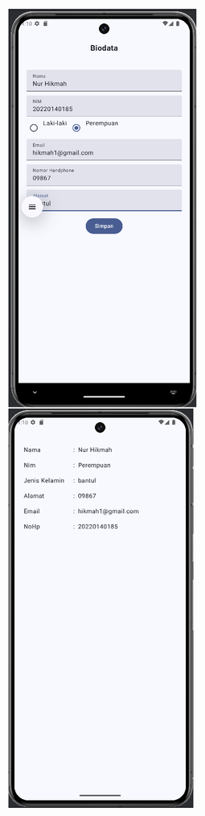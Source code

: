 ![alt text](https://github.com/hikmah76/QuestNavigasiiMVVM_185/blob/master/app/src/main/res/drawable/satu.png?raw=true)
![alt text](https://github.com/hikmah76/QuestNavigasiiMVVM_185/blob/master/app/src/main/res/drawable/kedua.png?raw=true)

